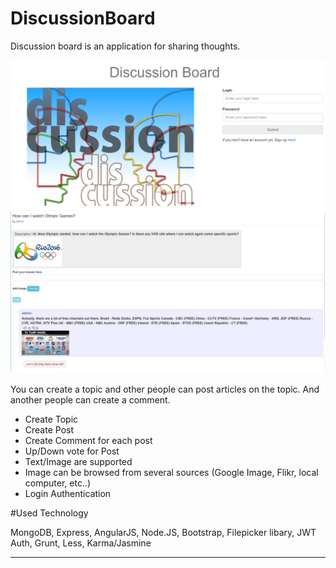 # DiscussionBoard

Discussion board is an application for sharing thoughts.

<img src="discussionboard_login.png">
<img src="discussionboard_topicdetail.png">

You can create a topic and other people can post articles on the topic.
And another people can create a comment.

- Create Topic
- Create Post
- Create Comment for each post
- Up/Down vote for Post
- Text/Image are supported
- Image can be browsed from several sources (Google Image, Flikr, local computer, etc..)
- Login Authentication

#Used Technology

MongoDB,
Express,
AngularJS,
Node.JS,
Bootstrap,
Filepicker libary,
JWT Auth,
Grunt,
Less,
Karma/Jasmine

<hr>




